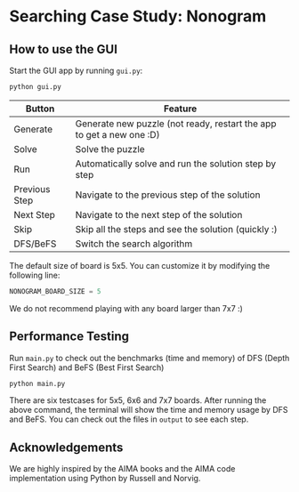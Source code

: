 # Searching Case Study: Nonogram

## How to use the GUI

Start the GUI app by running `gui.py`:
```bash
python gui.py
```

| Button | Feature |
|-|-|
| Generate | Generate new puzzle (not ready, restart the app to get a new one :D)
| Solve | Solve the puzzle |
| Run | Automatically solve and run the solution step by step |
| Previous Step | Navigate to the previous step of the solution |
| Next Step | Navigate to the next step of the solution |
| Skip | Skip all the steps and see the solution (quickly :) |
| DFS/BeFS | Switch the search algorithm |

The default size of board is 5x5. You can customize it by modifying the following line:

```py
NONOGRAM_BOARD_SIZE = 5
```

We do not recommend playing with any board larger than 7x7 :)

## Performance Testing

Run `main.py` to check out the benchmarks (time and memory) of DFS (Depth First Search) and BeFS (Best First Search)
```bash
python main.py
```

There are six testcases for 5x5, 6x6 and 7x7 boards. After running the above command, the terminal will show the time and memory usage by DFS and BeFS. You can check out the files in `output` to see each step. 

## Acknowledgements

We are highly inspired by the AIMA books and the AIMA code implementation using Python by Russell and Norvig.

